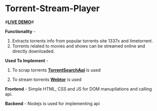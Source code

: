 # Torrent-Stream-Player

#**[LIVE DEMO](https://stream-demo.netlify.app/)**#

**Functionality** -
  1. Extracts torrents info from popular torrents site 1337x and limetorrent.
  2. Torrents related to movies and shows can be streamed online and directly downloaded.


**Used To Implement** - 
  1. To scrap torrents **[TorrentSearchApi](https://github.com/JimmyLaurent/torrent-search-api)** is used 
     
  2. To stream torrents **[Webtor](https://github.com/webtor-io/player-sdk-js)** is used 
     
  
**Frontend** - Simple HTML, CSS and JS for DOM manupilations and calling api.

**Backend** - Nodejs is used for implementing api


